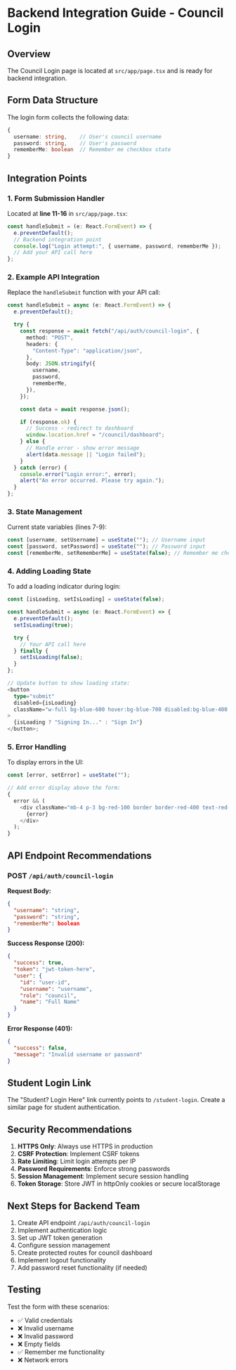 # Backend Integration Guide - Council Login

## Overview

The Council Login page is located at `src/app/page.tsx` and is ready for backend integration.

## Form Data Structure

The login form collects the following data:

```typescript
{
  username: string,    // User's council username
  password: string,    // User's password
  rememberMe: boolean  // Remember me checkbox state
}
```

## Integration Points

### 1. Form Submission Handler

Located at **line 11-16** in `src/app/page.tsx`:

```typescript
const handleSubmit = (e: React.FormEvent) => {
  e.preventDefault();
  // Backend integration point
  console.log("Login attempt:", { username, password, rememberMe });
  // Add your API call here
};
```

### 2. Example API Integration

Replace the `handleSubmit` function with your API call:

```typescript
const handleSubmit = async (e: React.FormEvent) => {
  e.preventDefault();

  try {
    const response = await fetch("/api/auth/council-login", {
      method: "POST",
      headers: {
        "Content-Type": "application/json",
      },
      body: JSON.stringify({
        username,
        password,
        rememberMe,
      }),
    });

    const data = await response.json();

    if (response.ok) {
      // Success - redirect to dashboard
      window.location.href = "/council/dashboard";
    } else {
      // Handle error - show error message
      alert(data.message || "Login failed");
    }
  } catch (error) {
    console.error("Login error:", error);
    alert("An error occurred. Please try again.");
  }
};
```

### 3. State Management

Current state variables (lines 7-9):

```typescript
const [username, setUsername] = useState(""); // Username input
const [password, setPassword] = useState(""); // Password input
const [rememberMe, setRememberMe] = useState(false); // Remember me checkbox
```

### 4. Adding Loading State

To add a loading indicator during login:

```typescript
const [isLoading, setIsLoading] = useState(false);

const handleSubmit = async (e: React.FormEvent) => {
  e.preventDefault();
  setIsLoading(true);

  try {
    // Your API call here
  } finally {
    setIsLoading(false);
  }
};

// Update button to show loading state:
<button
  type="submit"
  disabled={isLoading}
  className="w-full bg-blue-600 hover:bg-blue-700 disabled:bg-blue-400 text-white font-semibold py-3.5 px-4 rounded-xl transition-colors duration-200 flex items-center justify-center gap-2 shadow-lg"
>
  {isLoading ? "Signing In..." : "Sign In"}
</button>;
```

### 5. Error Handling

To display errors in the UI:

```typescript
const [error, setError] = useState("");

// Add error display above the form:
{
  error && (
    <div className="mb-4 p-3 bg-red-100 border border-red-400 text-red-700 rounded-lg">
      {error}
    </div>
  );
}
```

## API Endpoint Recommendations

### POST `/api/auth/council-login`

**Request Body:**

```json
{
  "username": "string",
  "password": "string",
  "rememberMe": boolean
}
```

**Success Response (200):**

```json
{
  "success": true,
  "token": "jwt-token-here",
  "user": {
    "id": "user-id",
    "username": "username",
    "role": "council",
    "name": "Full Name"
  }
}
```

**Error Response (401):**

```json
{
  "success": false,
  "message": "Invalid username or password"
}
```

## Student Login Link

The "Student? Login Here" link currently points to `/student-login`. Create a similar page for student authentication.

## Security Recommendations

1. **HTTPS Only**: Always use HTTPS in production
2. **CSRF Protection**: Implement CSRF tokens
3. **Rate Limiting**: Limit login attempts per IP
4. **Password Requirements**: Enforce strong passwords
5. **Session Management**: Implement secure session handling
6. **Token Storage**: Store JWT in httpOnly cookies or secure localStorage

## Next Steps for Backend Team

1. Create API endpoint `/api/auth/council-login`
2. Implement authentication logic
3. Set up JWT token generation
4. Configure session management
5. Create protected routes for council dashboard
6. Implement logout functionality
7. Add password reset functionality (if needed)

## Testing

Test the form with these scenarios:

- ✅ Valid credentials
- ❌ Invalid username
- ❌ Invalid password
- ❌ Empty fields
- ✅ Remember me functionality
- ❌ Network errors
